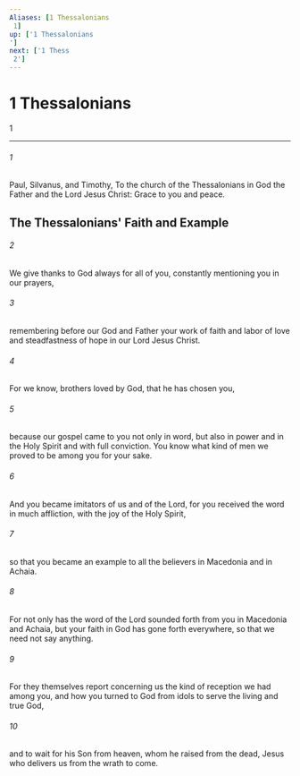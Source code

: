 ```yaml
---
Aliases: [1 Thessalonians 1]
up: ['1 Thessalonians']
next: ['1 Thess 2']
---
```

# 1 Thessalonians 1

***
 

###### 1 
Paul, Silvanus, and Timothy, To the church of the Thessalonians in God the Father and the Lord Jesus Christ: Grace to you and peace.  ## The Thessalonians' Faith and Example  

###### 2 
We give thanks to God always for all of you, constantly mentioning you in our prayers,  

###### 3 
remembering before our God and Father your work of faith and labor of love and steadfastness of hope in our Lord Jesus Christ.  

###### 4 
For we know, brothers loved by God, that he has chosen you,  

###### 5 
because our gospel came to you not only in word, but also in power and in the Holy Spirit and with full conviction. You know what kind of men we proved to be among you for your sake.  

###### 6 
And you became imitators of us and of the Lord, for you received the word in much affliction, with the joy of the Holy Spirit,  

###### 7 
so that you became an example to all the believers in Macedonia and in Achaia.  

###### 8 
For not only has the word of the Lord sounded forth from you in Macedonia and Achaia, but your faith in God has gone forth everywhere, so that we need not say anything.  

###### 9 
For they themselves report concerning us the kind of reception we had among you, and how you turned to God from idols to serve the living and true God,  

###### 10 
and to wait for his Son from heaven, whom he raised from the dead, Jesus who delivers us from the wrath to come.
